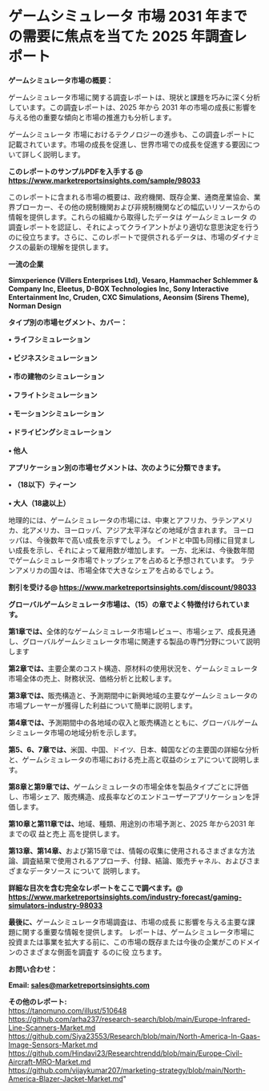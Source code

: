 # ゲームシミュレータ 市場 2031 年までの需要に焦点を当てた 2025 年調査レポート

<strong><b>ゲームシミュレータ市場の概要：</b></strong>

ゲームシミュレータ市場に関する調査レポートは、現状と課題を巧みに深く分析しています。この調査レポートは、2025 年から 2031 年の市場の成長に影響を与える他の重要な傾向と市場の推進力も分析します。

ゲームシミュレータ 市場におけるテクノロジーの進歩も、この調査レポートに記載されています。市場の成長を促進し、世界市場での成長を促進する要因について詳しく説明します。

<strong>このレポートのサンプルPDFを入手する @ <a href=https://www.marketreportsinsights.com/sample/98033>https://www.marketreportsinsights.com/sample/98033</a></strong>

このレポートに含まれる市場の概要は、政府機関、既存企業、通商産業協会、業界ブローカー、その他の規制機関および非規制機関などの幅広いリソースからの情報を提供します。これらの組織から取得したデータは ゲームシミュレータ の調査レポートを認証し、それによってクライアントがより適切な意思決定を行うのに役立ちます。さらに、このレポートで提供されるデータは、市場のダイナミクスの最新の理解を提供します。

<strong>一流の企業</strong>

<strong><b>Simxperience (Villers Enterprises Ltd), Vesaro, Hammacher Schlemmer & Company Inc, Eleetus, D-BOX Technologies Inc, Sony Interactive Entertainment Inc, Cruden, CXC Simulations, Aeonsim (Sirens Theme), Norman Design</b></strong>

<strong><b>タイプ別の市場セグメント、カバー：</b></strong>

<strong>• ライフシミュレーション<br><br>• ビジネスシミュレーション<br><br>• 市の建物のシミュレーション<br><br>• フライトシミュレーション<br><br>• モーションシミュレーション<br><br>• ドライビングシミュレーション<br><br>• 他人</strong>

<strong><b>アプリケーション別の市場セグメントは、次のように分類できます。</b></strong>

<strong>• （18以下）ティーン<br><br>• 大人（18歳以上）</strong>

 地理的には、ゲームシミュレータの市場には、中東とアフリカ、ラテンアメリカ、北アメリカ、ヨーロッパ、アジア太平洋などの地域が含まれます。 ヨーロッパは、今後数年で高い成長を示すでしょう。 インドと中国も同様に目覚ましい成長を示し、それによって雇用数が増加します。 一方、北米は、今後数年間でゲームシミュレータ市場でトップシェアを占めると予想されています。 ラテンアメリカの国々は、市場全体で大きなシェアを占めるでしょう。

<strong>割引を受ける@ <a href=https://www.marketreportsinsights.com/discount/98033>https://www.marketreportsinsights.com/discount/98033</a></strong>

<strong><b>グローバルゲームシミュレータ市場は、（15）の章でよく特徴付けられています。</b></strong>

<strong><b>第</b></strong><strong><b>1章では、</b></strong>全体的なゲームシミュレータ市場レビュー、市場シェア、成長見通し、グローバルゲームシミュレータ市場に関連する製品の専門分野について説明します

<strong><b>第2章では、</b></strong>主要企業のコスト構造、原材料の使用状況を、ゲームシミュレータ市場全体の売上、財務状況、価格分析と比較します。

<strong><b>第3章では、</b></strong>販売構造と、予測期間中に新興地域の主要なゲームシミュレータの市場プレーヤーが獲得した利益について簡単に説明します。

<strong><b>第4章では、</b></strong>予測期間中の各地域の収入と販売構造とともに、グローバルゲームシミュレータ市場の地域分析を示します。

<strong><b>第5、6、7章では、</b></strong>米国、中国、ドイツ、日本、韓国などの主要国の詳細な分析と、ゲームシミュレータの市場における売上高と収益のシェアについて説明します。

<strong><b>第8章と第9章では、</b></strong>ゲームシミュレータの市場全体を製品タイプごとに評価し、市場シェア、販売構造、成長率などのエンドユーザーアプリケーションを評価します。

<strong><b>第10章と第11章では、</b></strong>地域、種類、用途別の市場予測と、2025 年から2031 年までの収 益と売上 高を提供します。

<strong><b>第13章、第14章、</b></strong>および第15章では、情報の収集に使用されるさまざまな方法論、調査結果で使用されるアプローチ、付録、結論、販売チャネル、およびさまざまなデータソース について 説明します。

<strong>詳細な目次を含む完全なレポートをここで調べます。@ <a href=https://www.marketreportsinsights.com/industry-forecast/gaming-simulators-industry-98033>https://www.marketreportsinsights.com/industry-forecast/gaming-simulators-industry-98033</a></strong>

<strong><b>最後に、</b></strong>ゲームシミュレータ市場調査は、市場の成長 に影響を</a>与える主要な課題に関する重要な情報を提供します。 レポートは、ゲームシミュレータ市場に投資または事業を拡大する前に、この市場の既存または今後の企業がこのドメインのさまざまな側面を調査す るのに役 立ちます。

<strong><b>お問い合わせ：</b></strong>

<strong>Email: </strong><a href=mailto:sales@marketreportsinsights.com><strong>sales@marketreportsinsights.com</strong></a>

<strong>その他のレポート:</strong>
<br>
<a href=https://tanomuno.com/illust/510648>https://tanomuno.com/illust/510648</a>
<br>
<a href=https://github.com/arha237/research-search/blob/main/Europe-Infrared-Line-Scanners-Market.md>https://github.com/arha237/research-search/blob/main/Europe-Infrared-Line-Scanners-Market.md</a>
<br>
<a href=https://github.com/Siya23553/Research/blob/main/North-America-In-Gaas-Image-Sensors-Market.md>https://github.com/Siya23553/Research/blob/main/North-America-In-Gaas-Image-Sensors-Market.md</a>
<br>
<a href=https://github.com/Hindavi23/Researchtrendd/blob/main/Europe-Civil-Aircraft-MRO-Market.md>https://github.com/Hindavi23/Researchtrendd/blob/main/Europe-Civil-Aircraft-MRO-Market.md</a>
<br>
<a href=https://github.com/vijaykumar207/marketing-strategy/blob/main/North-America-Blazer-Jacket-Market.md>https://github.com/vijaykumar207/marketing-strategy/blob/main/North-America-Blazer-Jacket-Market.md</a>"

